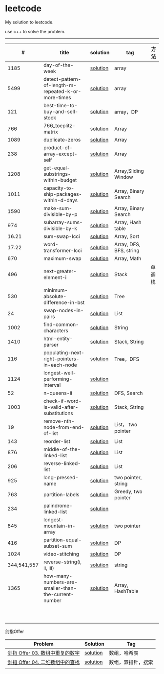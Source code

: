 # leetcode

My solution to leetcode.

use c++ to solve the problem.

---

| #           | title                                                | solution                                                     | tag                     | 方法   |
| ----------- | ---------------------------------------------------- | ------------------------------------------------------------ | ----------------------- | ------ |
| 1185        | day-of-the-week                                      | [solution](https://github.com/Veeupup/leetcode/blob/master/algorithms/1185_day-of-the-week.md) | array                   |        |
| 5499        | detect-pattern-of-length-m-repeated-k-or-more-times  | [solution](https://github.com/Veeupup/leetcode/blob/master/algorithms/5499_detect-pattern-of-length-m-repeated-k-or-more-times.md) | array                   |        |
| 121         | best-time-to-buy-and-sell-stock                      | [solution](https://github.com/Veeupup/leetcode/blob/master/algorithms/121_best-time-to-buy-and-sell-stock.md) | array，DP               |        |
| 766         | 766_toeplitz-matrix                                  | [solution](https://github.com/Veeupup/leetcode/blob/master/algorithms/766_toeplitz-matrix.md) | Array                   |        |
| 1089        | duplicate-zeros                                      | [solution](https://github.com/Veeupup/leetcode/blob/master/algorithms/1089_duplicate-zeros.md) | Array                   |        |
| 238         | product-of-array-except-self                         | [solution](https://github.com/Veeupup/leetcode/blob/master/algorithms/238_product-of-array-except-self.md) | Array                   |        |
| 1208        | get-equal-substrings-within-budget                   | [solution](https://github.com/Veeupup/leetcode/blob/master/algorithms/1208_get-equal-substrings-within-budget.md) | Array,Sliding  Window   |        |
| 1011        | capacity-to-ship-packages-within-d-days              | [solution](https://github.com/Veeupup/leetcode/blob/master/algorithms/1011_capacity-to-ship-packages-within-d-days.md) | Array, Binary Search    |        |
| 1590        | make-sum-divisible-by-p                              | [solution](https://github.com/Veeupup/leetcode/blob/master/algorithms/1590_make-sum-divisible-by-p.md) | Array, Binary Search    |        |
| 974         | subarray-sums-divisible-by-k                         | [solution](https://github.com/Veeupup/leetcode/blob/master/algorithms/974_subarray-sums-divisible-by-k.md) | Array, Hash table       |        |
| 16.21       | sum-swap-lcci                                        | [solution](https://github.com/Veeupup/leetcode/blob/master/algorithms/16.21-sum-swap-lcci.md) | Array, Sort             |        |
| 17.22       | word-transformer-lcci                                | [solution](https://github.com/Veeupup/leetcode/blob/master/algorithms/17.22-sword-transformer-lcci.md) | Array, DFS, BFS, string |        |
| 670         | maximum-swap                                         | [solution](https://github.com/Veeupup/leetcode/blob/master/algorithms/670-maximum-swap.md) | Array, Math             |        |
| 496         | next-greater-element-i                               | [solution](https://github.com/Veeupup/leetcode/blob/master/algorithms/496-next-greater-element-i.md) | Stack                   | 单调栈 |
| 530         | minimum-absolute-difference-in-bst                   | [solution](https://github.com/Veeupup/leetcode/blob/master/algorithms/530-minimum-absolute-difference-in-bst.md) | Tree                    |        |
| 24          | swap-nodes-in-pairs                                  | [solution](https://github.com/Veeupup/leetcode/blob/master/algorithms/24-swap-nodes-in-pairs.md) | List                    |        |
| 1002        | find-common-characters                               | [solution](https://github.com/Veeupup/leetcode/blob/master/algorithms/1002-find-common-characters.md) | String                  |        |
| 1410        | html-entity-parser                                   | [solution](https://github.com/Veeupup/leetcode/blob/master/algorithms/1410-html-entity-parser.md) | Stack, String           |        |
| 116         | populating-next-right-pointers-in-each-node          | [solution](https://github.com/Veeupup/leetcode/blob/master/algorithms/116-populating-next-right-pointers-in-each-node.md) | Tree，DFS               |        |
| 1124        | longest-well-performing-interval                     | [solution](https://github.com/Veeupup/leetcode/blob/master/algorithms/1124-longest-well-performing-interval.md) |                         |        |
| 52          | n-queens-ii                                          | [solution](https://github.com/Veeupup/leetcode/blob/master/algorithms/52-n-queens-ii.md) | DFS, Search             |        |
| 1003        | check-if-word-is-valid-after-substitutions           | [solution](https://github.com/Veeupup/leetcode/blob/master/algorithms/1003-check-if-word-is-valid-after-substitutions.md) | Stack, String           |        |
| 19          | remove-nth-node-from-end-of-list                     | [solution](https://github.com/Veeupup/leetcode/blob/master/algorithms/19-remove-nth-node-from-end-of-list.md) | List， two pointer      |        |
| 143         | reorder-list                                         | [solution](https://github.com/Veeupup/leetcode/blob/master/algorithms/143-reorder-list.md) | List                    |        |
| 876         | middle-of-the-linked-list                            | [solution](https://github.com/Veeupup/leetcode/blob/master/algorithms/876-middle-of-the-linked-list.md) | List                    |        |
| 206         | reverse-linked-list                                  | [solution](https://github.com/Veeupup/leetcode/blob/master/algorithms/206-reverse-linked-list.md) | List                    |        |
| 925         | long-pressed-name                                    | [solution](https://github.com/Veeupup/leetcode/blob/master/algorithms/925-long-pressed-name.md) | two pointer, string     |        |
| 763         | partition-labels                                     | [solution](https://github.com/Veeupup/leetcode/blob/master/algorithms/763-partition-labels.md) | Greedy, two pointer     |        |
| 234         | palindrome-linked-list                               | [solution](https://github.com/Veeupup/leetcode/blob/master/algorithms/234-palindrome-linked-list.md) |                         |        |
| 845         | longest-mountain-in-array                            | [solution](https://github.com/Veeupup/leetcode/blob/master/algorithms/845-longest-mountain-in-array.md) | two pointer             |        |
| 416         | partition-equal-subset-sum                           | [solution](https://github.com/Veeupup/leetcode/blob/master/algorithms/416-partition-equal-subset-sum.md) | DP                      |        |
| 1024        | video-stitching                                      | [solution](https://github.com/Veeupup/leetcode/blob/master/algorithms/1024-video-stitching.md) | DP                      |        |
| 344,541,557 | reverse-string(i, ii, iii)                           | [solution](https://github.com/Veeupup/leetcode/blob/master/algorithms/344-reverse-string.md) | string                  |        |
| 1365        | how-many-numbers-are-smaller-than-the-current-number | [solution](https://github.com/Veeupup/leetcode/blob/master/algorithms/1365-how-many-numbers-are-smaller-than-the-current-number.md) | Array, HashTable        |        |
|             |                                                      |                                                              |                         |        |
|             |                                                      |                                                              |                         |        |
|             |                                                      |                                                              |                         |        |
|             |                                                      |                                                              |                         |        |
|             |                                                      |                                                              |                         |        |
|             |                                                      |                                                              |                         |        |
|             |                                                      |                                                              |                         |        |
|             |                                                      |                                                              |                         |        |
|             |                                                      |                                                              |                         |        |
|             |                                                      |                                                              |                         |        |

剑指Offer

| Problem                                                      | Solution                                                     | Tag                |
| ------------------------------------------------------------ | ------------------------------------------------------------ | ------------------ |
| [剑指 Offer 03. 数组中重复的数字](https://leetcode-cn.com/problems/shu-zu-zhong-zhong-fu-de-shu-zi-lcof/) | [solution](https://github.com/Veeupup/leetcode/blob/master/algorithms/LC03.md) | 数组，哈希表       |
| [剑指 Offer 04. 二维数组中的查找](https://leetcode-cn.com/problems/er-wei-shu-zu-zhong-de-cha-zhao-lcof/) | [solution](https://github.com/Veeupup/leetcode/blob/master/algorithms/LC04.md) | 数组，双指针，搜索 |
|                                                              |                                                              |                    |




